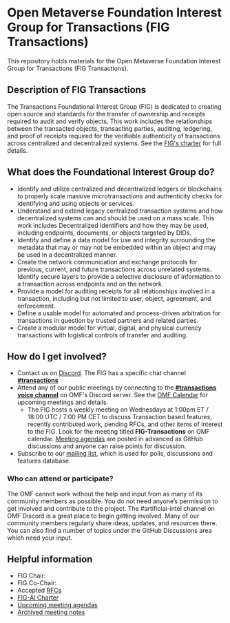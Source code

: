 # Open Metaverse Foundation Interest Group for Transactions (FIG Transactions)

This repository holds materials for the Open Metaverse Foundation Interest Group for Transactions (FIG Transactions).

## Description of FIG Transactions

The Transactions Foundational Interest Group (FIG) is dedicated to creating open source and standards for the transfer of ownership and receipts required to audit and verify objects. This work includes the relationships between the transacted objects, transacting parties, auditing, ledgering, and proof of receipts required for the verifiable authenticity of transactions across centralized and decentralized systems.
See the [FIG's charter](governance/FIG-Charter.md) for full details.

## What does the Foundational Interest Group do?

* Identify and utilize centralized and decentralized ledgers or blockchains to properly scale massive microtransactions and authenticity checks for identifying and using objects or services.
* Understand and extend legacy centralized transaction systems and how decentralized systems can and should be used on a mass scale. This work includes Decentralized Identifiers and how they may be used, including endpoints, documents, or objects targeted by DIDs.
* Identify and define a data model for use and integrity surrounding the metadata that may or may not be embedded within an object and may be used in a decentralized manner. 
* Create the network communication and exchange protocols for previous, current, and future transactions across unrelated systems. Identify secure layers to provide a selective disclosure of information to a transaction across endpoints and on the network.
* Provide a model for auditing receipts for all relationships involved in a transaction, including but not limited to user, object, agreement, and enforcement.
* Define a usable model for automated and process-driven arbitration for transactions in question by trusted partners and related parties.
* Create a modular model for virtual, digital, and physical currency transactions with logistical controls of transfer and auditing.

## How do I get involved?

* Contact us on [Discord](https://discord.com/openmetaverse). The FIG has a specific chat channel **[#transactions](https://discordapp.com/channels/948320633522114570/1053769563810058291)**
* Attend any of our public meetings by connecting to the **[#transactions voice channel](https://discordapp.com/channels/948320633522114570/1067214552502116352)** on OMF's Discord server. See the [OMF Calendar](https://lists.openmv.org/g/calendar/calendar) for upcoming meetings and details.
    * The FIG hosts a weekly meeting on Wednesdays at 1:00pm ET / 18:00 UTC / 7:00 PM CET to discuss Transaction based features, recently contributed work, pending RFCs, and other items of interest to the FIG. Look for the meeting titled **FIG-Transactions** on OMF calendar. [Meeting agendas](https://github.com/Open-MV/fig-transactions/discussions/categories/meetings?discussions_q=is%3Aunlocked+category%3AMeetings) are posted in advanced as GitHub discussions and anyone can raise points for discussion.
* Subscribe to our [mailing list](https://lists.openmv.org/g/fig-transactions), which is used for polls, discussions and features database.

### Who can attend or participate?

The OMF cannot work without the help and input from as many of its community members as possible. You do not need anyone’s permission to get involved and contribute to the project. The #artificial-intel channel on OMF Discord is a great place to begin getting involved. Many of our community members regularly share ideas, updates, and resources there. You can also find a number of topics under the GitHub Discussions area which need your input.

## Helpful information

* FIG Chair: 
* FIG Co-Chair: 
* Accepted [RFCs](./rfcs/README.md)
* [FIG-AI Charter](governance/FIG-Charter.md)
* [Upcoming meeting agendas](https://github.com/Open-MV/fig-transactions/discussions/categories/meetings?discussions_q=is%3Aunlocked+category%3AMeetings)
* [Archived meeting notes](meetings/readme.md)


